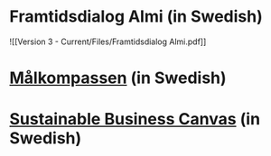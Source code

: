# Framtidsdialog Almi (in Swedish)

![[Version 3 - Current/Files/Framtidsdialog Almi.pdf]]

# **[Målkompassen](https://www.globalamalen.se/malkompassen)**  (in Swedish)

# **[Sustainable Business Canvas](https://www.sustainablebusinesscanvas.com/)** (in Swedish)